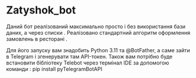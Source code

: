 # Zatyshok_bot
Даний бот реалізований максимально просто і без використання бази даних, а через списки . Реалізовано стандартний алгоритм оформлення замовлень в ресторані .

Для його запуску вам знадобить Python 3.11 та  @BotFather, а саме зайти в Telegram і згенерувати там API-токен.
Також вам потрібно буде встановити бібліотеку Telebot через термінал IDE  за допомогою команди :
pip install pyTelegramBotAPI 
